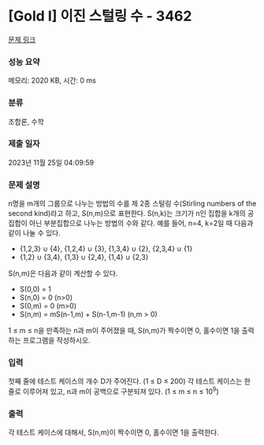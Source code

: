 # [Gold I] 이진 스털링 수 - 3462 

[문제 링크](https://www.acmicpc.net/problem/3462) 

### 성능 요약

메모리: 2020 KB, 시간: 0 ms

### 분류

조합론, 수학

### 제출 일자

2023년 11월 25일 04:09:59

### 문제 설명

<p>n명을 m개의 그룹으로 나누는 방법의 수를 제 2종 스털링 수(Stirling numbers of the second kind)라고 하고, S(n,m)으로 표현한다. S(n,k)는 크기가 n인 집합을 k개의 공집합이 아닌 부분집합으로 나누는 방법의 수와 같다. 예를 들어, n=4, k=2일 때 다음과 같이 나눌 수 있다.</p>

<ul>
	<li>{1,2,3} ∪ {4}, {1,2,4} ∪ {3}, {1,3,4} ∪ {2}, {2,3,4} ∪ {1}</li>
	<li>{1,2} ∪ {3,4}, {1,3} ∪ {2,4}, {1,4} ∪ {2,3}</li>
</ul>

<p>S(n,m)은 다음과 같이 계산할 수 있다.</p>

<ul>
	<li>S(0,0) = 1</li>
	<li>S(n,0) = 0 (n>0)</li>
	<li>S(0,m) = 0 (m>0)</li>
	<li>S(n,m) = mS(n-1,m) + S(n-1,m-1) (n,m > 0)</li>
</ul>

<p>1 ≤ m ≤ n을 만족하는 n과 m이 주어졌을 때, S(n,m)가 짝수이면 0, 홀수이면 1을 출력하는 프로그램을 작성하시오.</p>

### 입력 

 <p>첫째 줄에 테스트 케이스의 개수 D가 주어진다. (1 ≤ D ≤ 200) 각 테스트 케이스는 한 줄로 이루어져 있고, n과 m이 공백으로 구분되져 있다. (1 ≤ m ≤ n ≤ 10<sup>9</sup>)</p>

### 출력 

 <p>각 테스트 케이스에 대해서, S(n,m)이 짝수이면 0, 홀수이면 1을 출력한다.</p>

